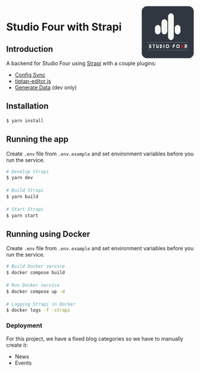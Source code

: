 <img src="../.github/logo.jpg" alt="logo" align="right" width="140" />

# Studio Four with Strapi

## Introduction

A backend for Studio Four using [Strapi](https://docs.strapi.io/) with a couple plugins:

- [Config Sync](https://market.strapi.io/plugins/strapi-plugin-config-sync)
- [tiptap-editor.js](https://market.strapi.io/plugins/strapi-tiptap-editor)
- [Generate Data](https://market.strapi.io/plugins/strapi-plugin-generate-data) (dev only)

## Installation

```bash
$ yarn install
```

## Running the app

Create `.env` file from `.env.example` and set environment variables before you run the service.

```bash
# Develop Strapi
$ yarn dev

# Build Strapi
$ yarn build

# Start Strapi
$ yarn start
```

## Running using Docker

Create `.env` file from `.env.example` and set environment variables before you run the service.

```bash
# Build Docker service
$ docker compose build

# Run Docker service
$ docker compose up -d

# Logging Strapi in Docker
$ docker logs -f -strapi
```

### Deployment

For this project, we have a fixed blog categories so we have to manually create it:

- News
- Events
